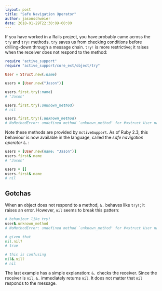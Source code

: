 ```yaml
---
layout: post
title: "Safe Navigation Operator"
author: jasonschweier
date: 2018-01-29T22:30:09+00:00
---
```


If you have worked in a Rails project, you have probably came across the `try` and `try!` methods. `try` saves us from checking conditions before drilling-down through a message chain. `try!` is more restrictive; it raises when the receiver does not respond to the method:

```ruby
require "active_support"
require "active_support/core_ext/object/try"

User = Struct.new(:name)

users = [User.new("Jason")]

users.first.try(:name)
# "Jason"

users.first.try(:unknown_method)
# nil

users.first.try!(:unknown_method)
# NoMethodError: undefined method `unknown_method' for #<struct User name="Jason">
```

Note these methods are provided by `ActiveSupport`. As of Ruby 2.3, this behaviour is now available in the language, called the *safe navigation operator* `&.`:

```ruby
users = [User.new(name: "Jason")]
users.first&.name
# "Jason"

users = []
users.first&.name
# nil
```

## Gotchas

When an object does not respond to a method, `&.` behaves like `try!`; it raises an error. However, `nil` seems to break this pattern:

```ruby
# behaviour like try!
user&.unknown_method
# NoMethodError: undefined method `unknown_method' for #<struct User name="Jason">

# given that
nil.nil?
# true

# this is confusing
nil&.nil?
# nil
```

The last example has a simple explanation: `&.` checks the receiver. Since the receiver is `nil`, `&.` immediately returns `nil`. It does not matter that `nil` responds to the message.
